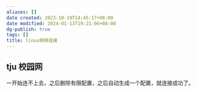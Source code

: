 ```yaml
---
aliases: []
date created: 2023-10-19T14:45:17+08:00
date modified: 2024-01-13T19:21:06+08:00
dg-publish: true
tags: []
title: linux网络连接
---
```


## tju 校园网
一开始连不上去，之后删除有限配置，之后自动生成一个配置，就连接成功了。